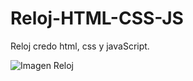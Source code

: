 # Reloj-HTML-CSS-JS
Reloj  credo html, css y javaScript.

![Imagen Reloj](https://user-images.githubusercontent.com/54611951/73147590-e802ef80-4096-11ea-9861-b8ec25df9305.png)
